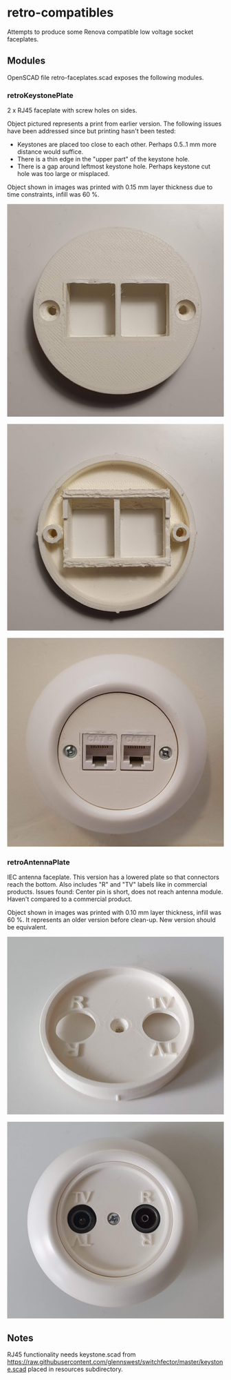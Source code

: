 # retro-compatibles

Attempts to produce some Renova compatible low voltage socket faceplates.

## Modules

OpenSCAD file retro-faceplates.scad exposes the following modules.

### retroKeystonePlate

2 x RJ45 faceplate with screw holes on sides.

Object pictured represents a print from earlier version. The following issues have been addressed since but printing hasn't been tested:
- Keystones are placed too close to each other. Perhaps 0.5..1 mm more distance would suffice.
- There is a thin edge in the "upper part" of the keystone hole.
- There is a gap around leftmost keystone hole. Perhaps keystone cut hole was too large or misplaced.

Object shown in images was printed with 0.15 mm layer thickness due to time constraints, infill was 60 %. 

![2 x RJ45 faceplate 2](img/retro2rj45Plate2-1.jpg?raw=true "2 x RJ45 faceplate 2, module face up")

![2 x RJ45 faceplate 2](img/retro2rj45Plate2-2.jpg?raw=true "2 x RJ45 faceplate 2, module face down")

![2 x RJ45 faceplate 2](img/retro2rj45Plate2-3.jpg?raw=true "2 x RJ45 faceplate 2, module with keystones inserted, attached to box")


### retroAntennaPlate

IEC antenna faceplate. This version has a lowered plate so that connectors reach the bottom. Also includes "R" and "TV" labels like in commercial products. Issues found: Center pin is short, does not reach antenna module. Haven't compared to a commercial product.

Object shown in images was printed with 0.10 mm layer thickness, infill was 60 %. It represents an older version before clean-up. New version should be equivalent.

![Antenna faceplate 2](img/retroAntennaPlate2-1.jpg?raw=true "Antenna faceplate 2, bare module")

![Antenna faceplate 2](img/retroAntennaPlate2-2.jpg?raw=true "Antenna faceplate 2, module inserted to frame")

## Notes

RJ45 functionality needs keystone.scad from https://raw.githubusercontent.com/glennswest/switchfector/master/keystone.scad placed  in resources subdirectory.
